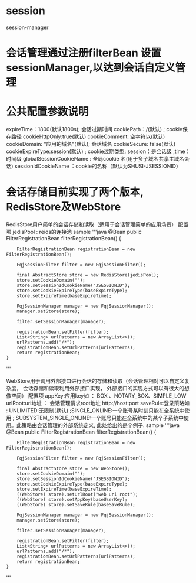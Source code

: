 # session
session-manager

# 会话管理通过注册filterBean 设置sessionManager,以达到会话自定义管理

# 公共配置参数说明

expireTime：1800(默认1800s); 会话过期时间
cookiePath：/(默认)       ;  cookie保存路径
cookieHttpOnly:true(默认) 
cookieComment: 空字符以(默认)
cookieDomain: "应用的域名"(默认); 会话域名
cookieSecure: false(默认)
cookieExpireType:session(默认) ; cookie过期类型: session：是会话级 ,time：时间级
globalSessionCookieName : 全局cookie 名(用于多子域名共享主域名会话)
sessionIdCookieName ：cookie的名称（默认为SHUSI-JSESSIONID）

# 会话存储目前实现了两个版本, RedisStore及WebStore
RedisStore用户简单的会话存储和读取（适用于会话管理简单的应用场景）
配置项
jedisPool : reids的连接池
sample
'''java
@Bean
    public FilterRegistrationBean filterRegistrationBean() {

        FilterRegistrationBean registrationBean = new FilterRegistrationBean();

        FqjSessionFilter filter = new FqjSessionFilter();

        final AbstractStore store = new RedisStore(jedisPool);
        store.setCookieDomain("");
        store.setSessionIdCookieName("JSESSIONID");
        store.setCookieExpireType(baseExpireType);
        store.setExpireTime(baseExpireTime);

        FqjSessionManager manager = new FqjSessionManager();
        manager.setStore(store);

        filter.setSessionManager(manager);

        registrationBean.setFilter(filter);
        List<String> urlPatterns = new ArrayList<>();
        urlPatterns.add("/*");
        registrationBean.setUrlPatterns(urlPatterns);
        return registrationBean;
    }
'''

WebStore用于调用外部接口进行会话的存储和读取（会话管理相对可以自定义复杂度，
会话存储和读取利用外部接口实现，
外部接口的实现方式可以有很大的想像空间）
配置项
appKey:应用key如 ： BOX 、NOTARY_BOX、SIMPLE_LOW
urlRoot:url地址 ：  会话管理请求root地址 http://host:port
saveRule:登录策略如 : UNLIMITED:无限制(默认) ;SINGLE_ONLINE:一个账号某时刻只能在全系统中使用 ; 
                     SUBSYSTEM_SINGLE_ONLINE:一个账号只能在全系统中的某个子系统中使用。此策略由会话管理的外部系统定义,
                     此处给出的是个例子.
sample
'''java
@Bean
    public FilterRegistrationBean filterRegistrationBean() {

        FilterRegistrationBean registrationBean = new FilterRegistrationBean();

        FqjSessionFilter filter = new FqjSessionFilter();

        final AbstractStore store = new WebStore();
        store.setCookieDomain("");
        store.setSessionIdCookieName("JSESSIONID");
        store.setCookieExpireType(baseExpireType);
        store.setExpireTime(baseExpireTime);
        ((WebStore) store).setUrlRoot("web uri root");
        ((WebStore) store).setAppKey(baseUserKey);
        ((WebStore) store).setSaveRule(baseSaveRule);

        FqjSessionManager manager = new FqjSessionManager();
        manager.setStore(store);

        filter.setSessionManager(manager);

        registrationBean.setFilter(filter);
        List<String> urlPatterns = new ArrayList<>();
        urlPatterns.add("/*");
        registrationBean.setUrlPatterns(urlPatterns);
        return registrationBean;
    }
'''

